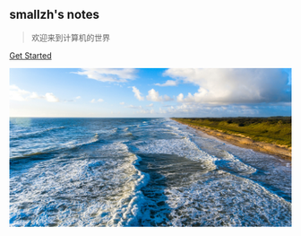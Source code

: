 ## smallzh's notes 

> 欢迎来到计算机的世界

[Get Started](/shelf_comprehend)


<!-- background -->
![logo](_assets/background_1.jfif)
